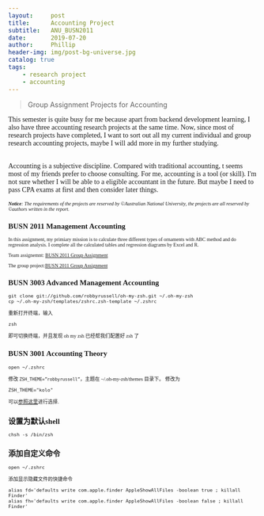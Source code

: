 ```yaml
---
layout:     post
title:      Accounting Project
subtitle:   ANU_BUSN2011
date:       2019-07-20
author:     Phillip
header-img: img/post-bg-universe.jpg
catalog: true
tags:
    - research project
    - accounting
---
```



> Group Assignment Projects for Accounting

<font face="Times New Roman">
This semester is quite busy for me because apart from backend development learning, I also have three accounting research projects at the same time. Now, since most of research projects have completed, I want to sort out all my current individual and group research accounting projects, maybe I will add more in my further studying.  <br><br>

Accounting is a subjective discipline. Compared with traditional accounting, t seems most of my friends prefer to choose consulting. For me, accounting is a tool (or skill). I'm not sure whether I will be able to a eligible accountant in the future. But maybe I need to pass CPA exams at first and then consider later things.

<font size="1"><font face="Times New Roman">***Notice**: The requirements of the projects are reserved by ©Australian National University, the projects are all reserved by ©authors written in the report.*</font><br />

## BUSN 2011 Management Accounting

In this assignment, my primiary mission is to calculate three different types of ornaments with ABC method and do regression analysis. I complete all the calculated tables and regression diagrams by Excel and R.

Team assignemnt: <a href="https://raw.githubusercontent.com/u5656487/u5656487.github.io/master/img/Ass_2011_S1.pdf" target="_blank">BUSN 2011 Group Assignment</a>

The group project:<a href="https://raw.githubusercontent.com/u5656487/u5656487.github.io/master/img/BUSN2011_Group_Assignment.pdf" target="_blank">BUSN 2011 Group Assignment</a>


## BUSN 3003 Advanced Management Accounting

	git clone git://github.com/robbyrussell/oh-my-zsh.git ~/.oh-my-zsh
	cp ~/.oh-my-zsh/templates/zshrc.zsh-template ~/.zshrc

重新打开终端，输入

	zsh

即可切换终端，并且发现 oh my zsh 已经帮我们配置好 zsh 了

## BUSN 3001 Accounting Theory

	open ~/.zshrc

修改 `ZSH_THEME=”robbyrussell”`，主题在 ~/.oh-my-zsh/themes 目录下。
修改为

	ZSH_THEME="kolo"

可以[参照这里](https://github.com/robbyrussell/oh-my-zsh/wiki/themes)进行选择.

## 设置为默认shell

	chsh -s /bin/zsh

## 添加自定义命令

	open ~/.zshrc
添加显示隐藏文件的快捷命令

	alias fd='defaults write com.apple.finder AppleShowAllFiles -boolean true ; killall Finder'
	alias fh='defaults write com.apple.finder AppleShowAllFiles -boolean false ; killall Finder'

</font>